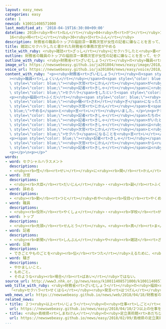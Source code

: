 ```yaml
---
layout: easy_news
categories: easy
cate: 1
newsid: k10011408571000
last_modified_at: '2018-04-19T16:30:00+09:00'
datetime: 2018<ruby>年<rt>ねん</rt></ruby>04<ruby>月<rt>がつ</rt></ruby>19<ruby>日<rt>にち</rt></ruby>
  16<ruby>時<rt>じ</rt></ruby>30<ruby>分<rt>ふん</rt></ruby>
description: 財務省の職員のトップの福田淳一事務次官が女性の記者に嫌なことを言って、セクハラをしたという記事が雑誌に出ました。
title: 雑誌にセクハラしたと書かれた財務省の事務次官がやめる
title_with_ruby: <ruby>雑誌<rt>ざっし</rt></ruby>にセクハラしたと<ruby>書<rt>か</rt></ruby>かれた<ruby>財務省<rt>ざいむしょう</rt></ruby>の<ruby>事務<rt>じむ</rt></ruby><ruby>次官<rt>じかん</rt></ruby>がやめる
outline: 財務省の職員のトップの福田淳一事務次官が女性の記者に嫌なことを言って、セクハラをしたという記事が雑誌に出ました。
outline_with_ruby: <ruby>財務省<rt>ざいむしょう</rt></ruby>の<ruby>職員<rt>しょくいん</rt></ruby>のトップの<ruby>福田<rt>ふくだ</rt></ruby><ruby>淳一<rt>じゅんいち</rt></ruby><ruby>事務<rt>じむ</rt></ruby><ruby>次官<rt>じかん</rt></ruby>が<ruby>女性<rt>じょせい</rt></ruby>の<ruby>記者<rt>きしゃ</rt></ruby>に<ruby>嫌<rt>いや</rt></ruby>なことを<ruby>言<rt>い</rt></ruby>って、セクハラをしたという<ruby>記事<rt>きじ</rt></ruby>が<ruby>雑誌<rt>ざっし</rt></ruby>に<ruby>出<rt>で</rt></ruby>ました。
image_url: https://newswebeasy.github.io/ja201804/news/easy/image/2018/04/19/k10011408571000.jpg
voice_url: https://newswebeasy.github.io/ja201804/news/easy/voice/2018/04/19/k10011408571000.mp4
content_with_ruby: "<p><ruby>財務省<rt>ざいむしょう</rt></ruby>の<span style=\"color: blue;\"\
  ><ruby>職員<rt>しょくいん</rt></ruby></span>の<span style=\"color: blue;\">トップ</span>の<ruby>福田<rt>ふくだ</rt></ruby><ruby>淳一<rt>じゅんいち</rt></ruby><ruby>事務<rt>じむ</rt></ruby><span\
  \ style=\"color: blue;\"><ruby>次官<rt>じかん</rt></ruby></span>が<ruby>女性<rt>じょせい</rt></ruby>の<span\
  \ style=\"color: blue;\"><ruby>記者<rt>きしゃ</rt></ruby></span>に<ruby>嫌<rt>いや</rt></ruby>なことを<ruby>言<rt>い</rt></ruby>って、<span\
  \ style=\"color: blue;\">セクハラ</span>をしたという<span style=\"color: blue;\"><ruby>記事<rt>きじ</rt></ruby></span>が<ruby>雑誌<rt>ざっし</rt></ruby>に<ruby>出<rt>で</rt></ruby>ました。</p>\n\
  <p><ruby>福田<rt>ふくだ</rt></ruby><span style=\"color: blue;\"><ruby>次官<rt>じかん</rt></ruby></span>は１８<ruby>日<rt>にち</rt></ruby>、「<ruby>雑誌<rt>ざっし</rt></ruby>に<ruby>書<rt>か</rt></ruby>いてあることは<ruby>本当<rt>ほんとう</rt></ruby>ではありません。しかし、<ruby>雑誌<rt>ざっし</rt></ruby>が<ruby>出<rt>で</rt></ruby>て<ruby>大<rt>おお</rt></ruby>きな<span\
  \ style=\"color: blue;\"><ruby>騒<rt>さわ</rt></ruby>ぎ</span>になったため、<ruby>仕事<rt>しごと</rt></ruby>を<ruby>続<rt>つづ</rt></ruby>けることが<ruby>難<rt>むずか</rt></ruby>しくなりました」と<ruby>話<rt>はな</rt></ruby>して、<span\
  \ style=\"color: blue;\"><ruby>次官<rt>じかん</rt></ruby></span>を<span style=\"color:\
  \ blue;\">やめる</span>と<ruby>言<rt>い</rt></ruby>いました。</p>\n<p>テレビ<ruby>朝日<rt>あさひ</rt></ruby>は１９<ruby>日<rt>にち</rt></ruby>、<ruby>雑誌<rt>ざっし</rt></ruby>に<ruby>話<rt>はなし</rt></ruby>をした<ruby>女性<rt>じょせい</rt></ruby><span\
  \ style=\"color: blue;\"><ruby>記者<rt>きしゃ</rt></ruby></span>たちの<ruby>中<rt>なか</rt></ruby>にテレビ<ruby>朝日<rt>あさひ</rt></ruby>の<span\
  \ style=\"color: blue;\"><ruby>記者<rt>きしゃ</rt></ruby></span>がいたと<ruby>言<rt>い</rt></ruby>いました。テレビ<ruby>朝日<rt>あさひ</rt></ruby>によると、この<span\
  \ style=\"color: blue;\"><ruby>記者<rt>きしゃ</rt></ruby></span>は<ruby>仕事<rt>しごと</rt></ruby>の<ruby>話<rt>はなし</rt></ruby>を<ruby>聞<rt>き</rt></ruby>くために<ruby>何<rt>なん</rt></ruby><ruby>度<rt>ど</rt></ruby>か<ruby>福田<rt>ふくだ</rt></ruby><span\
  \ style=\"color: blue;\"><ruby>次官<rt>じかん</rt></ruby></span>と<ruby>一緒<rt>いっしょ</rt></ruby>に<ruby>食事<rt>しょくじ</rt></ruby>をして、<span\
  \ style=\"color: blue;\">セクハラ</span>になることを<ruby>言<rt>い</rt></ruby>われたと<ruby>話<rt>はな</rt></ruby>しています。</p>\n\
  <p><span style=\"color: blue;\"><ruby>記者<rt>きしゃ</rt></ruby></span>は、<ruby>福田<rt>ふくだ</rt></ruby><span\
  \ style=\"color: blue;\"><ruby>次官<rt>じかん</rt></ruby></span>から<ruby>言<rt>い</rt></ruby>われたことをテレビで<ruby>伝<rt>つた</rt></ruby>えたほうがいいと<ruby>会社<rt>かいしゃ</rt></ruby>の<ruby>人<rt>ひと</rt></ruby>に<ruby>相談<rt>そうだん</rt></ruby>しました。しかしテレビ<ruby>朝日<rt>あさひ</rt></ruby>はこのことをテレビで<ruby>伝<rt>つた</rt></ruby>えなかったため、<span\
  \ style=\"color: blue;\"><ruby>記者<rt>きしゃ</rt></ruby></span>は<ruby>雑誌<rt>ざっし</rt></ruby>に<ruby>連絡<rt>れんらく</rt></ruby>したと<ruby>話<rt>はな</rt></ruby>しています。</p>\n\
  <p></p>\n<p></p>"
words:
- word: セクシャルハラスメント
  descriptions:
  - <ruby><rb>性</rb><rt>せい</rt></ruby>に<ruby><rb>関</rb><rt>かん</rt></ruby>して<ruby><rb>相手</rb><rt>あいて</rt></ruby>を<ruby><rb>不快</rb><rt>ふかい</rt></ruby>にしたり<ruby><rb>不安</rb><rt>ふあん</rt></ruby>にしたりする、いやがらせ。セクハラ。
- word: 次官
  descriptions:
  - <ruby><rb>大臣</rb><rt>だいじん</rt></ruby>・<ruby><rb>副</rb><rt>ふく</rt></ruby><ruby><rb>大臣</rb><rt>だいじん</rt></ruby>の<ruby><rb>次</rb><rt>つぎ</rt></ruby>の<ruby><rb>位</rb><rt>くらい</rt></ruby>の<ruby><rb>役人</rb><rt>やくにん</rt></ruby>。
- word: 辞める
  descriptions:
  - <ruby><rb>勤</rb><rt>つと</rt></ruby>めや<ruby><rb>役目</rb><rt>やくめ</rt></ruby>から<ruby><rb>退</rb><rt>しりぞ</rt></ruby>く。
- word: 職員
  descriptions:
  - <ruby><rb>役所</rb><rt>やくしょ</rt></ruby>・<ruby><rb>学校</rb><rt>がっこう</rt></ruby>・<ruby><rb>団体</rb><rt>だんたい</rt></ruby>などに<ruby><rb>勤</rb><rt>つと</rt></ruby>めている<ruby><rb>人</rb><rt>ひと</rt></ruby>。
- word: トップ
  descriptions:
  - <ruby><rb>先頭</rb><rt>せんとう</rt></ruby>。<ruby><rb>真</rb><rt>ま</rt></ruby>っ<ruby><rb>先</rb><rt>さき</rt></ruby>。<ruby><rb>一番</rb><rt>いちばん</rt></ruby>。
- word: 記者
  descriptions:
  - <ruby><rb>新聞</rb><rt>しんぶん</rt></ruby>や<ruby><rb>雑誌</rb><rt>ざっし</rt></ruby>などの<ruby><rb>記事</rb><rt>きじ</rt></ruby>を、<ruby><rb>取材</rb><rt>しゅざい</rt></ruby>したり<ruby><rb>書</rb><rt>か</rt></ruby>いたりする<ruby><rb>人</rb><rt>ひと</rt></ruby>。
- word: 記事
  descriptions:
  - できごとやものごとを<ruby><rb>伝</rb><rt>つた</rt></ruby>えるために、<ruby><rb>新聞</rb><rt>しんぶん</rt></ruby>や<ruby><rb>雑誌</rb><rt>ざっし</rt></ruby>に<ruby><rb>書</rb><rt>か</rt></ruby>いた<ruby><rb>文章</rb><rt>ぶんしょう</rt></ruby>。
- word: 騒ぎ
  descriptions:
  - やかましいこと。
  - もめごと。
  - そのような<ruby><rb>場合</rb><rt>ばあい</rt></ruby>ではない。
source_url: http://www3.nhk.or.jp/news/easy/k10011408571000/k10011408571000.html
web_title_with_ruby: <ruby>財務省<rt>ざいむしょう</rt></ruby>の<ruby>福田<rt>ふくだ</rt></ruby><ruby>事務<rt>じむ</rt></ruby><ruby>次官<rt>じかん</rt></ruby>が<ruby>辞任<rt>じにん</rt></ruby>へ
  「<ruby>セクハラ<rt>せくはら</rt></ruby><ruby>発言<rt>はつげん</rt></ruby>」<ruby>報道<rt>ほうどう</rt></ruby><ruby>受<rt>う</rt></ruby>け
web_news_url: https://newswebeasy.github.io/news/web/2018/04/18/財務省の福田事務次官が辞任へ-セクハラ発言報道受け
related_news:
- title: ２つ<ruby>以上<rt>いじょう</rt></ruby>の<ruby>仕事<rt>しごと</rt></ruby>をしている<ruby>人<rt>ひと</rt></ruby>が<ruby>増<rt>ふ</rt></ruby>えている
  url: https://newswebeasy.github.io/news/easy/2018/04/10/2つ以上の仕事をしている人が増えている
- title: <ruby>島根県<rt>しまねけん</rt></ruby>の<ruby>足立美術館<rt>あだちびじゅつかん</rt></ruby>が<ruby>日本<rt>にっぽん</rt></ruby>の<ruby>庭園<rt>ていえん</rt></ruby>のランキングで１<ruby>番<rt>ばん</rt></ruby>になる
  url: https://newswebeasy.github.io/news/easy/2018/02/09/島根県の足立美術館が日本の庭園のランキングで1番になる
...
```

